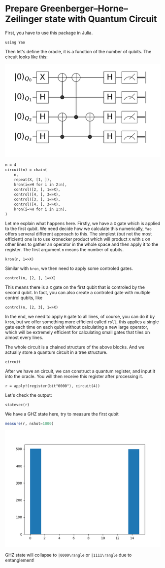 # Prepare Greenberger–Horne–Zeilinger state with Quantum Circuit

First, you have to use this package in Julia.

```@example GHZ
using Yao
```

Then let's define the oracle, it is a function of the number of qubits.
The circuit looks like this:

![ghz](../assets/figures/ghz4.png)

```@example GHZ
n = 4
circuit(n) = chain(
    n,
    repeat(X, [1, ]),
    kron(i=>H for i in 2:n),
    control([2, ], 1=>X),
    control([4, ], 3=>X),
    control([3, ], 1=>X),
    control([4, ], 3=>X),
    kron(i=>H for i in 1:n),
)
```

Let me explain what happens here. Firstly, we have a `X` gate which is applied to the first
qubit. We need decide how we calculate this numerically, `Yao` offers serveral different approach
to this. The simplest (but not the most efficient) one is to use kronecker product which will
product `X` with `I` on other lines to gather an operator in the whole space and then apply it
to the register. The first argument `n` means the number of qubits.


```@example GHZ
kron(n, 1=>X)
```

Similar with `kron`, we then need to apply some controled gates.

```@example GHZ
control(n, [2, ], 1=>X)
```

This means there is a `X` gate on the first qubit that is controled by the second qubit. In fact,
you can also create a controled gate with multiple control qubits, like

```@example GHZ
control(n, [2, 3], 1=>X)
```

In the end, we need to apply `H` gate to all lines, of course, you can do it by `kron`,
but we offer something more efficient called `roll`, this applies a single gate each time
on each qubit without calculating a new large operator, which will be extremely efficient
for calculating small gates that tiles on almost every lines.

The whole circuit is a chained structure of the above blocks. And we actually store a quantum
circuit in a tree structure.

```@example GHZ
circuit
```

After we have an circuit, we can construct a quantum register, and
input it into the oracle. You will then receive this register after
processing it.

```@example GHZ
r = apply!(register(bit"0000"), circuit(4))
```

Let's check the output:

```@example GHZ
statevec(r)
```

We have a GHZ state here, try to measure the first qubit

```julia
measure(r, nshot=1000)
```

![GHZ](../assets/figures/GHZ.png)

GHZ state will collapse to ``|0000\rangle`` or ``|1111\rangle`` due to entanglement!
